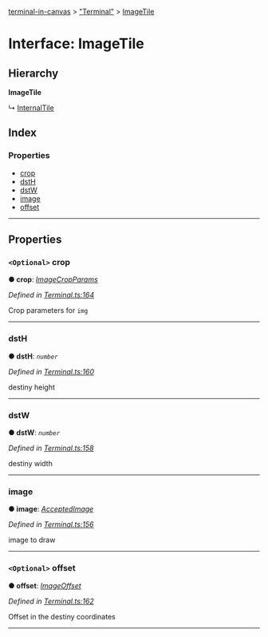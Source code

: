 [terminal-in-canvas](../README.md) > ["Terminal"](../modules/_terminal_.md) > [ImageTile](../interfaces/_terminal_.imagetile.md)

# Interface: ImageTile

## Hierarchy

**ImageTile**

↳  [InternalTile](_terminal_.internaltile.md)

## Index

### Properties

* [crop](_terminal_.imagetile.md#crop)
* [dstH](_terminal_.imagetile.md#dsth)
* [dstW](_terminal_.imagetile.md#dstw)
* [image](_terminal_.imagetile.md#image)
* [offset](_terminal_.imagetile.md#offset)

---

## Properties

<a id="crop"></a>

### `<Optional>` crop

**● crop**: *[ImageCropParams](_terminal_.imagecropparams.md)*

*Defined in [Terminal.ts:164](https://github.com/danikaze/terminal-in-canvas/blob/ad1033f/src/Terminal.ts#L164)*

Crop parameters for `img`

___
<a id="dsth"></a>

###  dstH

**● dstH**: *`number`*

*Defined in [Terminal.ts:160](https://github.com/danikaze/terminal-in-canvas/blob/ad1033f/src/Terminal.ts#L160)*

destiny height

___
<a id="dstw"></a>

###  dstW

**● dstW**: *`number`*

*Defined in [Terminal.ts:158](https://github.com/danikaze/terminal-in-canvas/blob/ad1033f/src/Terminal.ts#L158)*

destiny width

___
<a id="image"></a>

###  image

**● image**: *[AcceptedImage](../modules/_terminal_.md#acceptedimage)*

*Defined in [Terminal.ts:156](https://github.com/danikaze/terminal-in-canvas/blob/ad1033f/src/Terminal.ts#L156)*

image to draw

___
<a id="offset"></a>

### `<Optional>` offset

**● offset**: *[ImageOffset](_terminal_.imageoffset.md)*

*Defined in [Terminal.ts:162](https://github.com/danikaze/terminal-in-canvas/blob/ad1033f/src/Terminal.ts#L162)*

Offset in the destiny coordinates

___

